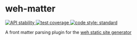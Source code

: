 # weh-matter

<a href="https://nodejs.org/api/documentation.html#documentation_stability_index">
  <img src="https://img.shields.io/badge/stability-experimental-orange.svg?style=flat-square" alt="API stability" >
</a>
<a href="https://travis-ci.org/wehjs/weh-matter">
  <img src="https://img.shields.io/travis/wehjs/weh-matter.svg?style=flat-square" alt="test coverage" >
</a>
<a href="https://github.com/feross/standard">
  <img src="https://img.shields.io/badge/code%20style-standard-blue.svg?style=flat-square" alt="code style: standard" >
</a>

A front matter parsing plugin for the [weh static site generator](https://github.com/wehjs/weh)

